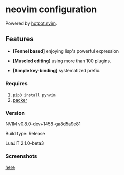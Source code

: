 # neovim configuration

Powered by [hotpot.nvim](https://github.com/rktjmp/hotpot.nvim).

## Features

- **[Fennel based]** enjoying lisp's powerful expression

- **[Muscled editing]** using more than 100 plugins.

- **[Simple key-binding]** systematized prefix.

### Requires

1. ``pip3 install pynvim``
2. [packer](https://github.com/wbthomason/packer.nvim)


### Version

NVIM v0.8.0-dev+1458-ga8d5a9e81

Build type: Release

LuaJIT 2.1.0-beta3

### Screenshots

[here](https://github.com/Cassin01/nvim-conf/blob/master/gallery/gallery.md)
